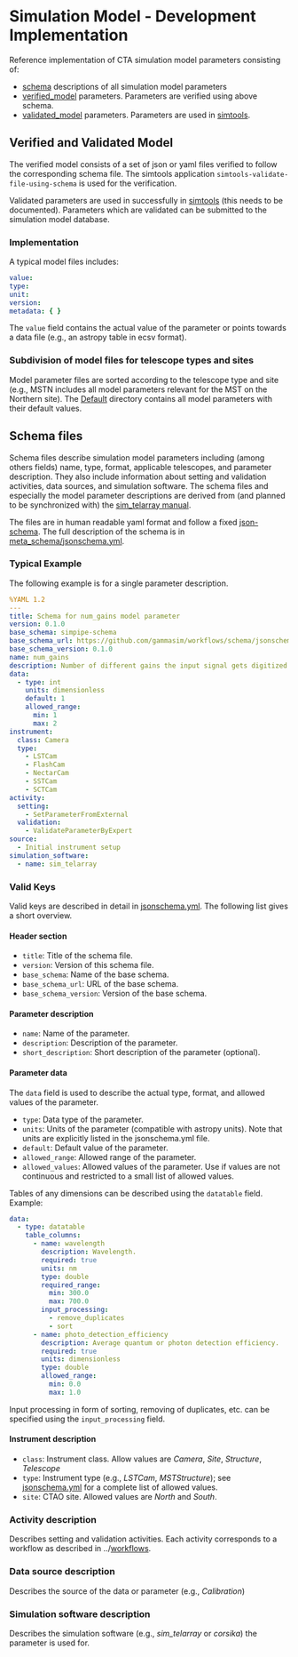 # Simulation Model - Development Implementation

Reference implementation of CTA simulation model parameters consisting of:

- [schema](schema) descriptions of all simulation model parameters
- [verified_model](verified_model) parameters. Parameters are verified using above schema.
- [validated_model](validated_model) parameters. Parameters are used in [simtools](https://github.com/gammasim/simtools).

## Verified and Validated Model

The verified model consists of a set of json or yaml files verified to follow the corresponding schema file. The simtools application `simtools-validate-file-using-schema` is used for the verification.

Validated parameters are used in successfully in [simtools](https://github.com/gammasim/simtools) (this needs to be documented). 
Parameters which are validated can be submitted to the simulation model database.

### Implementation

A typical model files includes:

```yaml
value:
type:
unit:
version:
metadata: { }
```

The `value` field contains the actual value of the parameter or points towards a data file (e.g., an astropy table in ecsv format).

### Subdivision of model files for telescope types and sites

Model parameter files are sorted according to the telescope type and site (e.g., MSTN includes all model parameters relevant for the MST on the Northern site). The [Default](validated_model/Default) directory contains all model parameters with their default values.

## Schema files

Schema files describe simulation model parameters including (among others fields) name, type, format, applicable telescopes, and parameter description.
They also include information about setting and validation activities, data sources, and simulation software.
The schema files and especially the model parameter descriptions are derived from (and planned to be synchronized with) the [sim_telarray manual](https://www.mpi-hd.mpg.de/hfm/~bernlohr/sim_telarray/).

The files are in human readable yaml format and follow a fixed [json-schema](https://json-schema.org/).
The full description of the schema is in [meta_schema/jsonschema.yml](meta_schema/jsonschema.yml).

### Typical Example

The following example is for a single parameter description.

```yaml
%YAML 1.2
---
title: Schema for num_gains model parameter
version: 0.1.0
base_schema: simpipe-schema
base_schema_url: https://github.com/gammasim/workflows/schema/jsonschema.yml
base_schema_version: 0.1.0
name: num_gains
description: Number of different gains the input signal gets digitized.
data:
  - type: int
    units: dimensionless
    default: 1
    allowed_range:
      min: 1
      max: 2
instrument:
  class: Camera
  type:
    - LSTCam
    - FlashCam
    - NectarCam
    - SSTCam
    - SCTCam
activity:
  setting:
    - SetParameterFromExternal
  validation:
    - ValidateParameterByExpert
source:
  - Initial instrument setup
simulation_software:
  - name: sim_telarray
```

### Valid Keys

Valid keys are described in detail in [jsonschema.yml](./jsonschema.yml). The following list gives a short overview.

#### Header section

- `title`: Title of the schema file.
- `version`: Version of this schema file.
- `base_schema`: Name of the base schema.
- `base_schema_url`: URL of the base schema.
- `base_schema_version`: Version of the base schema.

#### Parameter description

- `name`: Name of the parameter.
- `description`: Description of the parameter.
- `short_description`: Short description of the parameter (optional).

#### Parameter data

The `data` field is used to describe the actual type, format, and allowed values of the parameter.

- `type`: Data type of the parameter.
- `units`: Units of the parameter (compatible with astropy units). Note that units are explicitly listed in the jsonschema.yml file.
- `default`: Default value of the parameter.
- `allowed_range`: Allowed range of the parameter.
- `allowed_values`: Allowed values of the parameter. Use if values are not continuous and restricted to a small list of allowed values.

Tables of any dimensions can be described using the `datatable` field. Example:

```yaml
data:
  - type: datatable
    table_columns:
      - name: wavelength
        description: Wavelength.
        required: true
        units: nm
        type: double
        required_range:
          min: 300.0
          max: 700.0
        input_processing:
          - remove_duplicates
          - sort
      - name: photo_detection_efficiency
        description: Average quantum or photon detection efficiency.
        required: true
        units: dimensionless
        type: double
        allowed_range:
          min: 0.0
          max: 1.0
```

Input processing in form of sorting, removing of duplicates, etc. can be specified using the `input_processing` field.

#### Instrument description

- `class`: Instrument class. Allow values are *Camera*, *Site*, *Structure*, *Telescope*
- `type`: Instrument type (e.g., *LSTCam*, *MSTStructure*); see [jsonschema.yml](./jsonschema.yml) for a complete list of allowed values.
- `site`: CTAO site. Allowed values are *North* and *South*.

### Activity description

Describes setting and validation activities. Each activity corresponds to a workflow as described in ../[workflows](../workflows).

### Data source description

Describes the source of the data or parameter (e.g., *Calibration*)

### Simulation software description

Describes the simulation software (e.g., *sim_telarray* or *corsika*) the parameter is used for.

